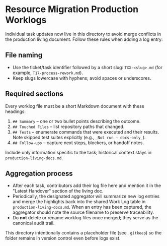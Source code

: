 # Resource Migration Production Worklogs

Individual task updates now live in this directory to avoid merge conflicts in the production living document. Follow these rules when adding a log entry:

## File naming

- Use the ticket/task identifier followed by a short slug: `TXX-<slug>.md` (for example, `T17-process-rework.md`).
- Keep slugs lowercase with hyphens; avoid spaces or underscores.

## Required sections

Every worklog file must be a short Markdown document with these headings:

1. `## Summary` – one or two bullet points describing the outcome.
2. `## Touched Files` – list repository paths that changed.
3. `## Tests` – enumerate commands that were executed and their results. Note skipped test suites explicitly (e.g., `_Not run – docs-only_`).
4. `## Follow-ups` – capture next steps, blockers, or handoff notes.

Include only information specific to the task; historical context stays in `production-living-docs.md`.

## Aggregation process

- After each task, contributors add their log file here and mention it in the "Latest Handover" section of the living doc.
- Periodically, the designated aggregator will summarize new log entries and merge the highlights back into the shared Work Log table in `production-living-docs.md`. When an entry has been captured, the aggregator should note the source filename to preserve traceability.
- Do **not** delete or rename worklog files once merged; they serve as the canonical audit trail.

This directory intentionally contains a placeholder file (see `.gitkeep`) so the folder remains in version control even before logs exist.
